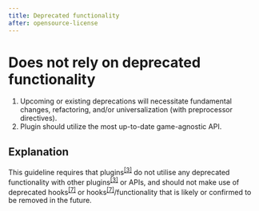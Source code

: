 ```yaml
---
title: Deprecated functionality
after: opensource-license
---
```


# Does not rely on deprecated functionality

1. Upcoming or existing deprecations will necessitate fundamental changes, refactoring, and/or universalization (with preprocessor directives).
2. Plugin should utilize the most up-to-date game-agnostic API.

## Explanation

This guideline requires that plugins<sup><a href="/glossary#plugins">[3]</a></sup> do not utilise any deprecated functionality with other plugins<sup><a href="/glossary#plugins">[3]</a></sup> or APIs, and should not make use of deprecated hooks<sup><a href="/glossary#hooks">[7]</a></sup> or hooks<sup><a href="/glossary#hooks">[7]</a></sup>/functionality that is likely or confirmed to be removed in the future.
